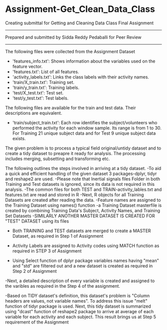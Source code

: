 # Assignment-Get_Clean_Data_Class
Creating submittal for Getting and Cleaning Data Class Final Assignment
_____________________________________________________________________________
Prepared and submitted by Sidda Reddy Pedaballi for Peer Review
_____________________________________________________________________________
The following files were collected from the Assignment Dataset

- 'features_info.txt': Shows information about the variables used on the feature vector.
- 'features.txt': List of all features.
- 'activity_labels.txt': Links the class labels with their activity names.
- 'train/X_train.txt': Training set.
- 'train/y_train.txt': Training labels.
- 'test/X_test.txt': Test set.
- 'test/y_test.txt': Test labels.

The following files are available for the train and test data. Their descriptions are equivalent. 
- 'train/subject_train.txt': Each row identifies the subject/volunteers who performed the activity for each window sample. Its range is from 1 to 30. For Training 21 unique subject data and for Test 9 unique subject data exists.

The given problem is to process a typical field original/untidy dataset and to create a tidy dataset to preapre it ready for analysis. The processing includes merging, subsetting and transforming etc.


The following outlines the steps involved in arriving at a tidy dataset.
-To aid a quick and efficient handling of the given dataset 3 packages-dplyr, tidyr and reshape2 are used.
-Please note that Inertial signals files Folder in both Training and Test datasets is ignored, since its data is not required in this analysis.
-The common files for both TEST and TRAIN-activity_lables.txt and features.txt are read and stored in R
-Next, R objects for all Training Datasets are created after reading the data.
  -Feature names are assigned to the Training Dataset using names() function
  -a Training Dataset masterfile is created by combining Training Data's Subject, Activity Names, and Training Set Datasets
-SIMILARLY ANOTHER MASTER DATASET IS CREATED FOR "TEST" DATASET using its files
- Both TRAINING and TEST datasets are merged to create a MASTER Dataset, as required in Step 1 of Assignment

- Activity Labels are assigned to Activity codes using MATCH function as required in STEP 3 of Assignment

- Using Select function of dplyr package variables names having "mean" and "std" are filtered out and a new dataset is created as required in Step 2 of Assignment

-Next, a detailed description of every variable is created and assigned to the varibles as required in the Step 4 of the assignment.

-Based on TIDY dataset's definition, this dataset's problem is "Column headers are values, not variable names". To address this issue "melt" function of tidyr package is used.
Next, this tidy dataset is summarized using "dcast" function of reshape2 package to arrive at average of each variable for each activity and each subject. This result brings us at Step 5 requirement of the Assignment





